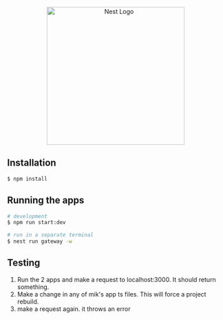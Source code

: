 <p align="center">
  <a href="http://nestjs.com/" target="blank"><img src="https://nestjs.com/img/logo_text.svg" width="320" alt="Nest Logo" /></a>
</p>

## Installation

```bash
$ npm install
```

## Running the apps

```bash
# development
$ npm run start:dev

# run in a separate terminal
$ nest run gateway -w

```

## Testing

1. Run the 2 apps and make a request to localhost:3000. It should return something.
2. Make a change in any of mik's app ts files. This will force a project rebuild.
3. make a request again. it throws an error

